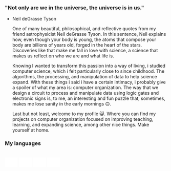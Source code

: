 ### "Not only are we in the universe, the universe is in us."
- Neil deGrasse Tyson

  One of many beautiful, philosophical, and reflective quotes from my friend astrophysicist Neil deGrasse Tyson. In this sentence, Neil explains how, even though your body is young,
the atoms that compose your body are billions of years old, forged in the heart of the stars. Discoveries like that make me fall in love with science, a science that makes us reflect
on who we are and what life is.

  Knowing I wanted to transform this passion into a way of living, i studied computer science, which i felt particularly close to since childhood. The algorithms, the processing,
and manipulation of data to help science expand. With these things i said i have a certain intimacy, i probably give a spoiler of what my area is: computer organization. The way that
we design a circuit to process and manipulate data using logic gates and electronic signs is, to me, an interesting and fun puzzle that, sometimes, makes me lose sanity in the early mornings 🙃.

  Last but not least, welcome to my profile 😺. Where you can find my projects on computer organization focused on improving teaching, learning, and expanding science, among other nice things.
Make yourself at home.

### My languages

<div style="display: inline_block"><br>
  <img align="center" alt="Rafa-Python" height="30" width="40" src="static/python.svg">
  <img align="center" alt="Rafa-Csharp" height="30" width="40" src="static/c.svg">
  <img align="center" alt="Rafa-C" height="30" width="40" src="static/cpp.svg">
  <img align="center" alt="Rafa-Java" height="30" width="40" src="static/java.svg">
</div>
